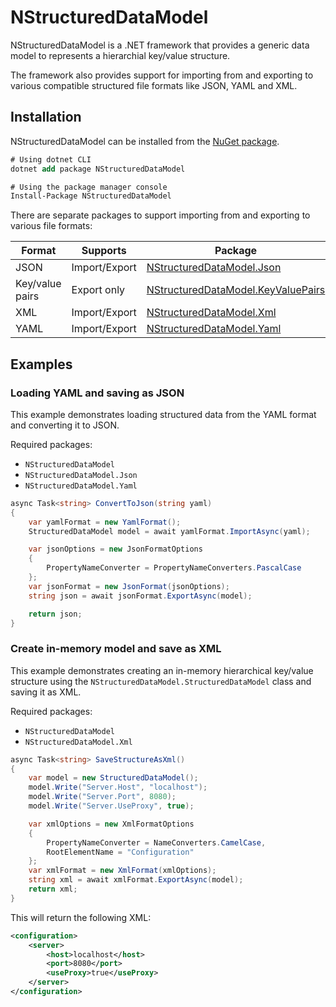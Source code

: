 # NStructuredDataModel
NStructuredDataModel is a .NET framework that provides a generic data model to represents a hierarchial key/value structure.

The framework also provides support for importing from and exporting to various compatible structured file formats like JSON, YAML and XML.

## Installation
NStructuredDataModel can be installed from the [NuGet package](https://nuget.org/packages/NStructuredDataModel).

```ps
# Using dotnet CLI
dotnet add package NStructuredDataModel

# Using the package manager console
Install-Package NStructuredDataModel
```

There are separate packages to support importing from and exporting to various file formats:

Format | Supports | Package
-------|----------|--------
JSON | Import/Export | [NStructuredDataModel.Json](https://nuget.org/packages/NStructuredDataModel.Json)
Key/value pairs | Export only | [NStructuredDataModel.KeyValuePairs](https://nuget.org/packages/NStructuredDataModel.KeyValuePairs)
XML | Import/Export | [NStructuredDataModel.Xml](https://nuget.org/packages/NStructuredDataModel.Xml)
YAML | Import/Export | [NStructuredDataModel.Yaml](https://nuget.org/packages/NStructuredDataModel.Yaml)

## Examples

### Loading YAML and saving as JSON
This example demonstrates loading structured data from the YAML format and converting it to JSON.

Required packages:
* `NStructuredDataModel`
* `NStructuredDataModel.Json`
* `NStructuredDataModel.Yaml`

```cs
async Task<string> ConvertToJson(string yaml)
{
    var yamlFormat = new YamlFormat();
    StructuredDataModel model = await yamlFormat.ImportAsync(yaml);

    var jsonOptions = new JsonFormatOptions
    {
        PropertyNameConverter = PropertyNameConverters.PascalCase
    };
    var jsonFormat = new JsonFormat(jsonOptions);
    string json = await jsonFormat.ExportAsync(model);

    return json;
}
```

### Create in-memory model and save as XML
This example demonstrates creating an in-memory hierarchical key/value structure using the `NStructuredDataModel.StructuredDataModel` class and saving it as XML.

Required packages:
* `NStructuredDataModel`
* `NStructuredDataModel.Xml`

```cs
async Task<string> SaveStructureAsXml()
{
    var model = new StructuredDataModel();
    model.Write("Server.Host", "localhost");
    model.Write("Server.Port", 8080);
    model.Write("Server.UseProxy", true);

    var xmlOptions = new XmlFormatOptions
    {
        PropertyNameConverter = NameConverters.CamelCase,
        RootElementName = "Configuration"
    };
    var xmlFormat = new XmlFormat(xmlOptions);
    string xml = await xmlFormat.ExportAsync(model);
    return xml;
}
```

This will return the following XML:
```xml
<configuration>
    <server>
        <host>localhost</host>
        <port>8080</port>
        <useProxy>true</useProxy>
    </server>
</configuration>
```
